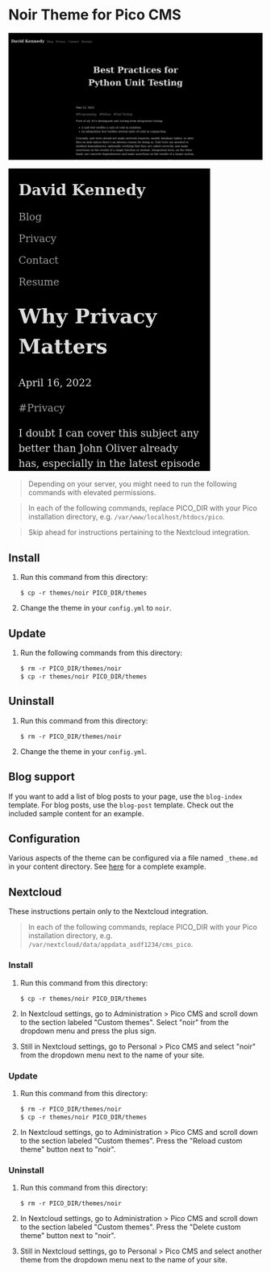 # Noir Theme for Pico CMS

![Blog post](previews/1.png)

![Mobile view](previews/2.png)

> Depending on your server, you might need to run the following commands with elevated permissions.

> In each of the following commands, replace PICO_DIR with your Pico installation directory, e.g.
> `/var/www/localhost/htdocs/pico`.

> Skip ahead for instructions pertaining to the Nextcloud integration.

## Install

1. Run this command from this directory:

       $ cp -r themes/noir PICO_DIR/themes

2. Change the theme in your `config.yml` to `noir`.

## Update

1. Run the following commands from this directory:

       $ rm -r PICO_DIR/themes/noir
       $ cp -r themes/noir PICO_DIR/themes

## Uninstall

1. Run this command from this directory:

       $ rm -r PICO_DIR/themes/noir

2. Change the theme in your `config.yml`.

## Blog support

If you want to add a list of blog posts to your page, use the `blog-index` template. For blog posts,
use the `blog-post` template. Check out the included sample content for an example.

## Configuration

Various aspects of the theme can be configured via a file named `_theme.md` in your content
directory. See [here](content/_theme.md) for a complete example.

## Nextcloud

These instructions pertain only to the Nextcloud integration.

> In each of the following commands, replace PICO_DIR with your Pico installation directory, e.g.
> `/var/nextcloud/data/appdata_asdf1234/cms_pico`.

### Install

1. Run this command from this directory:

       $ cp -r themes/noir PICO_DIR/themes

2. In Nextcloud settings, go to Administration > Pico CMS and scroll down to the section labeled
   "Custom themes". Select "noir" from the dropdown menu and press the plus sign.

3. Still in Nextcloud settings, go to Personal > Pico CMS and select "noir" from the dropdown menu
   next to the name of your site.

### Update

1. Run this command from this directory:

       $ rm -r PICO_DIR/themes/noir
       $ cp -r themes/noir PICO_DIR/themes

2. In Nextcloud settings, go to Administration > Pico CMS and scroll down to the section labeled
   "Custom themes". Press the "Reload custom theme" button next to "noir".

### Uninstall

1. Run this command from this directory:

       $ rm -r PICO_DIR/themes/noir

2. In Nextcloud settings, go to Administration > Pico CMS and scroll down to the section labeled
   "Custom themes". Press the "Delete custom theme" button next to "noir".

3. Still in Nextcloud settings, go to Personal > Pico CMS and select another theme from the dropdown
   menu next to the name of your site.

